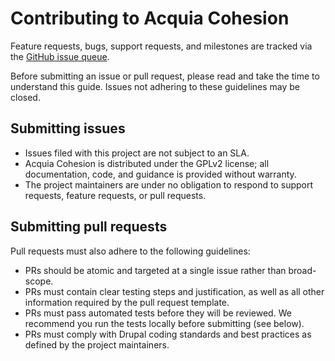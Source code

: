 # Contributing to Acquia Cohesion
Feature requests, bugs, support requests, and milestones are tracked via the [GitHub issue queue](https://github.com/acquia/cohesion/issues).

Before submitting an issue or pull request, please read and take the time to understand this guide. Issues not adhering to these guidelines may be closed.

## Submitting issues

* Issues filed with this project are not subject to an SLA.
* Acquia Cohesion is distributed under the GPLv2 license; all documentation, code, and guidance is provided without warranty.
* The project maintainers are under no obligation to respond to support requests, feature requests, or pull requests.

## Submitting pull requests

Pull requests must also adhere to the following guidelines:
- PRs should be atomic and targeted at a single issue rather than broad-scope.
- PRs must contain clear testing steps and justification, as well as all other information required by the pull request template.
- PRs must pass automated tests before they will be reviewed. We recommend you run the tests locally before submitting (see below).
- PRs must comply with Drupal coding standards and best practices as defined by the project maintainers.
